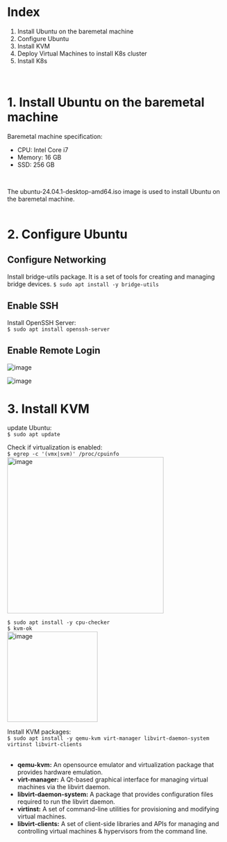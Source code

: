 # Index
1. Install Ubuntu on the baremetal machine
2. Configure Ubuntu
3. Install KVM
4. Deploy Virtual Machines to install K8s cluster
5. Install K8s
<br />

# 1. Install Ubuntu on the baremetal machine
Baremetal machine specification:
- CPU: Intel Core i7
- Memory: 16 GB
- SSD: 256 GB 
<br />

The ubuntu-24.04.1-desktop-amd64.iso image is used to install Ubuntu on the baremetal machine.
<br />
<br />

# 2. Configure Ubuntu
## Configure Networking
Install bridge-utils package. It is a set of tools for creating and managing bridge devices.
``` $ sudo apt install -y bridge-utils ```
<br />

## Enable SSH
Install OpenSSH Server:\
``` $ sudo apt install openssh-server ```
<br />

## Enable Remote Login
![image](https://github.com/user-attachments/assets/773e5e66-cfe2-40ee-8808-2c1e6efd8185)
<br />

![image](https://github.com/user-attachments/assets/517fdf96-b4c7-4df3-84bf-8621dbd4c700)
<br />



# 3. Install KVM
update Ubuntu:\
``` $ sudo apt update ```   

Check if virtualization is enabled:\
``` $ egrep -c '(vmx|svm)' /proc/cpuinfo ```
<br />
<img width="360" alt="image" src="https://github.com/user-attachments/assets/e903e274-cbc1-4560-a475-ed9517d1993e">

``` $ sudo apt install -y cpu-checker ```
<br />
``` $ kvm-ok ```
<br />
<img width="208" alt="image" src="https://github.com/user-attachments/assets/109df41f-07b5-48cb-9852-0100563cb3ed">

Install KVM packages:\
``` $ sudo apt install -y qemu-kvm virt-manager libvirt-daemon-system virtinst libvirt-clients ```
<br />
<br />

- **qemu-kvm:** An opensource emulator and virtualization package that provides hardware emulation.
- **virt-manager:** A Qt-based graphical interface for managing virtual machines via the libvirt daemon.
- **libvirt-daemon-system:** A package that provides configuration files required to run the libvirt daemon.
- **virtinst:** A  set of command-line utilities for provisioning and modifying virtual machines.
- **libvirt-clients:** A set of client-side libraries and APIs for managing and controlling virtual machines & hypervisors from the command line.

  
